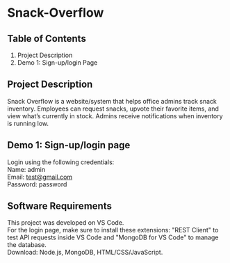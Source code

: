 # Snack-Overflow
## Table of Contents
1. Project Description
2. Demo 1: Sign-up/login Page
## Project Description
Snack Overflow is a website/system that helps office admins track snack inventory. Employees can request snacks, upvote their favorite items, and view what’s currently in stock. Admins receive notifications when inventory is running low.

## Demo 1: Sign-up/login page
Login using the following credentials: <br/>
Name: admin <br/>
Email: test@gmail.com <br/>
Password: password

## Software Requirements
This project was developed on VS Code. <br/> 
For the login page, make sure to install these extensions: "REST Client" to test API requests inside VS Code and "MongoDB for VS Code" to manage the database. <br/>
Download: Node.js, MongoDB, HTML/CSS/JavaScript.

